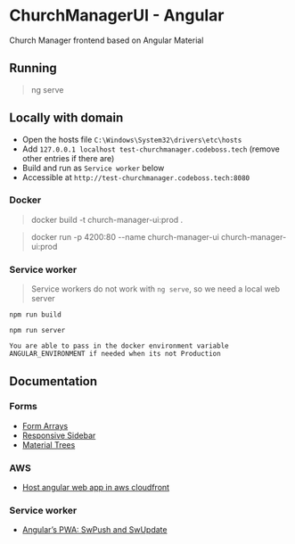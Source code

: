 # ChurchManagerUI - Angular

Church Manager frontend based on Angular Material

## Running

> ng serve

## Locally with domain

 - Open the hosts file `C:\Windows\System32\drivers\etc\hosts`
 - Add `127.0.0.1 localhost test-churchmanager.codeboss.tech` (remove other entries if there are)
 - Build and run as `Service worker` below
 - Accessible at  `http://test-churchmanager.codeboss.tech:8080`

### Docker

> docker build -t church-manager-ui:prod .

> docker run -p 4200:80 --name church-manager-ui  church-manager-ui:prod

### Service worker

> Service workers do not work with `ng serve`, so we need a local web server 

`npm run build`

`npm run server`

```
You are able to pass in the docker environment variable ANGULAR_ENVIRONMENT if needed when its not Production
```

## Documentation

### Forms
- [Form Arrays](https://www.concretepage.com/angular/angular-formarray-validation#:~:text=FormArray%20tracks%20the%20value%20and,FormControl%20or%20FormGroup%20are%20validated.)
- [Responsive Sidebar](https://zoaibkhan.com/blog/create-a-responsive-sidebar-menu-with-angular-material/)
- [Material Trees](https://docs.google.com/presentation/d/1BoJ-jq-O9zQHAps7LVciiiH9WI9dDqqv-LAlQ6iMh5o/htmlpresent)


### AWS
- [Host angular web app in aws cloudfront](https://techpearl.com/blog/host-angular-web-app-in-aws-cloudfront/index.html)

### Service worker

- [Angular’s PWA: SwPush and SwUpdate](https://arjenbrandenburgh.medium.com/angulars-pwa-swpush-and-swupdate-15a7e5c154ac)